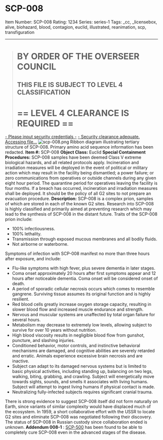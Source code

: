 # SCP-008
Item Number: SCP-008
Rating: 1234
Series: series-1
Tags: _cc, _licensebox, alive, biohazard, blood, contagion, euclid, illustrated, reanimation, scp, transfiguration

---

> # BY ORDER OF THE OVERSEER COUNCIL
> ## THIS FILE IS SUBJECT TO LEVEL 4 CLASSIFICATION
> # == LEVEL 4 CLEARANCE IS REQUIRED ==
  

[\- Please input security credentials -](javascript:;)
[\- Security clearance adequate. Accessing file...](javascript:;)
![scp-008.png](https://scp-wiki.wdfiles.com/local--files/scp-008/scp-008.png)
Ribbon diagram illustrating tertiary structure of SCP-008. Primary amino acid sequence information has been redacted.
**Item #:** SCP-008
**Object Class:** Euclid
**Special Containment Procedures:** SCP-008 samples have been deemed Class V extreme biological hazards, and all related protocols apply. Incineration and irradiation measures will be deployed in the event of political or military action which may result in the facility being dismantled; a power failure; or zero communications from operatives or outside channels during any given eight hour period.
The quarantine period for operatives leaving the facility is four months. If a breach has occurred, incineration and irradiation measures shall be deployed. It should be the policy of all G2 sites to not prepare an evacuation procedure.
**Description:** SCP-008 is a complex prion, samples of which are stored in each of the known G2 sites. Research into SCP-008 is highly classified and primarily aimed at preventing research which may lead to the synthesis of SCP-008 in the distant future. Traits of the SCP-008 prion include:
  * 100% infectiousness.
  * 100% lethality.
  * Transmission through exposed mucous membranes and all bodily fluids.
  * Not airborne or waterborne.

Symptoms of infection with SCP-008 manifest no more than three hours after exposure, and include:
  * Flu-like symptoms with high fever, plus severe dementia in later stages.
  * Coma onset approximately 20 hours after first symptoms appear and 12 hours after noticeable dementia. Coma onset will be considered onset of death.
  * A period of sporadic cellular necrosis occurs which comes to resemble gangrene. Surviving tissue assumes its original function and is highly resilient.
  * Red blood cells greatly increase oxygen storage capacity, resulting in slower blood flow and increased muscle endurance and strength.
  * Nervous and muscular systems are unaffected by total organ failure for several hours.
  * Metabolism may decrease to extremely low levels, allowing subject to survive for over 10 years without nutrition.
  * High blood viscosity results in negligible blood flow from gunshot, puncture, and slashing injuries.
  * Conditioned behavior, motor controls, and instinctive behavioral mechanisms are damaged, and cognitive abilities are severely retarded and erratic. Animals experience excessive brain necrosis and are inactive.
  * Subject can adapt to its damaged nervous systems but is limited to basic physical activities, including standing up, balancing on two legs, walking, biting, grabbing, and crawling. Subject will energetically move towards sights, sounds, and smells it associates with living humans. Subject will attempt to ingest living humans if physical contact is made.
  * Neutralizing fully-infected subjects requires significant cranial trauma.

There is strong evidence to suggest SCP-008 itself did not form naturally on Earth, since variants of similar complexity would have displaced much of the ecosystem. In 1959, a short collaborative effort with the USSR to locate G2 sites and eliminate SCP-008 was negotiated following their discovery. The status of SCP-008 in Russian custody since collaboration ended is unknown.
**Addendum 008-1** : [SCP-500](/scp-500) has been found to be able to completely cure SCP-008 even in the advanced stages of the disease.